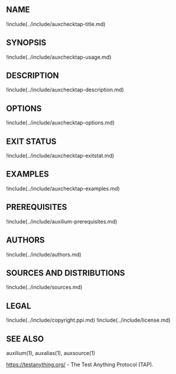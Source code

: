 ## NAME

!include(../include/auxchecktap-title.md)

## SYNOPSIS

!include(../include/auxchecktap-usage.md)

## DESCRIPTION

!include(../include/auxchecktap-description.md)

## OPTIONS

!include(../include/auxchecktap-options.md)

## EXIT STATUS

!include(../include/auxchecktap-exitstat.md)

## EXAMPLES

!include(../include/auxchecktap-examples.md)

## PREREQUISITES

!include(../include/auxilium-prerequisites.md)

## AUTHORS

!include(../include/authors.md)

## SOURCES AND DISTRIBUTIONS

!include(../include/sources.md)

## LEGAL

!include(../include/copyright.ppi.md)
!include(../include/license.md)

## SEE ALSO

auxilium(1), auxalias(1), auxsource(1)

<https://testanything.org/> - The Test Anything Protocol (TAP).

